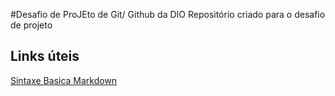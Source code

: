 #Desafio de ProJEto de Git/ Github da DIO
Repositório criado para o desafio de projeto

## Links úteis
[Sintaxe Basica Markdown](https://www.markdownguide.org/basic-syntax/)
